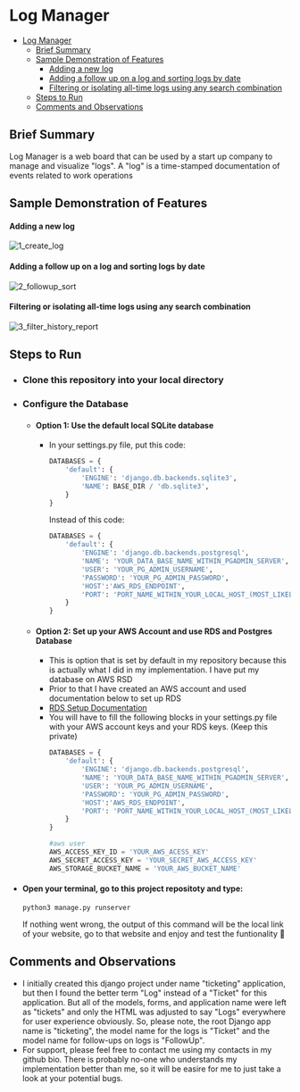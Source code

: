 # Log Manager
- [Log Manager](#log-manager)
  - [Brief Summary](#brief-summary)
  - [Sample Demonstration of Features](#sample-demonstration-of-features)
      - [Adding a new log](#adding-a-new-log)
      - [Adding a follow up on a log and sorting logs by date](#adding-a-follow-up-on-a-log-and-sorting-logs-by-date)
      - [Filtering or isolating all-time logs using any search combination](#filtering-or-isolating-all-time-logs-using-any-search-combination)
  - [Steps to Run](#steps-to-run)
  - [Comments and Observations](#comments-and-observations)
## Brief Summary
Log Manager is a web board that can be used by a start up company to manage and visualize "logs". A "log" is a time-stamped documentation of events related to work operations

## Sample Demonstration of Features
#### Adding a new log
![1_create_log](https://github.com/maksim-petrushin/Maintenance-Operations-Board/assets/136845116/c84d5cae-eed4-415f-acc1-1bc96233e0c3)

#### Adding a follow up on a log and sorting logs by date
![2_followup_sort](https://github.com/maksim-petrushin/Maintenance-Operations-Board/assets/136845116/0c4f4ee3-41bb-4250-9e4d-20979b148198)

#### Filtering or isolating all-time logs using any search combination
![3_filter_history_report](https://github.com/maksim-petrushin/Maintenance-Operations-Board/assets/136845116/cee719bd-5107-46a5-bff7-cc2fd2835d2f)

## Steps to Run
- ### Clone this repository into your local directory
- ### Configure the Database
    - #### Option 1: Use the default local SQLite database
      - In your settings.py file,
        put this code:
        ```python
        DATABASES = {
            'default': {
                'ENGINE': 'django.db.backends.sqlite3',
                'NAME': BASE_DIR / 'db.sqlite3',
            }
        }   
        
        ```
        Instead of this code:
        ```python
        DATABASES = {
            'default': {
                'ENGINE': 'django.db.backends.postgresql',
                'NAME': 'YOUR_DATA_BASE_NAME_WITHIN_PGADMIN_SERVER',
                'USER': 'YOUR_PG_ADMIN_USERNAME',
                'PASSWORD': 'YOUR_PG_ADMIN_PASSWORD',
                'HOST':'AWS_RDS_ENDPOINT',
                'PORT': 'PORT_NAME_WITHIN_YOUR_LOCAL_HOST_(MOST_LIKELY_5432)'
            }
        }
        
        ```
    - #### Option 2: Set up your AWS Account and use RDS and Postgres Database
      - This is option that is set by default in my repository because this is actually what I did in my implementation. I have put my database on AWS RSD
      - Prior to that I have created an AWS account and used documentation below to set up RDS
      - [RDS Setup Documentation](https://docs.aws.amazon.com/AmazonRDS/latest/UserGuide/CHAP_GettingStarted.html)
      - You will have to fill the following blocks in your settings.py file with your AWS account keys and your RDS keys. (Keep this private)
        ```python
        DATABASES = {
            'default': {
                'ENGINE': 'django.db.backends.postgresql',
                'NAME': 'YOUR_DATA_BASE_NAME_WITHIN_PGADMIN_SERVER',
                'USER': 'YOUR_PG_ADMIN_USERNAME',
                'PASSWORD': 'YOUR_PG_ADMIN_PASSWORD',
                'HOST':'AWS_RDS_ENDPOINT',
                'PORT': 'PORT_NAME_WITHIN_YOUR_LOCAL_HOST_(MOST_LIKELY_5432)'
            }
        }
        ```
        ```python
        #aws user
        AWS_ACCESS_KEY_ID = 'YOUR_AWS_ACESS_KEY'
        AWS_SECRET_ACCESS_KEY = 'YOUR_SECRET_AWS_ACCESS_KEY'
        AWS_STORAGE_BUCKET_NAME = 'YOUR_AWS_BUCKET_NAME'
        ```
- #### Open your terminal, go to this project repositoty and type:
  ```
  python3 manage.py runserver
  ```
  If nothing went wrong, the output of this command will be the local link of your website, go to that website and enjoy and test the funtionality 🔭
 ## Comments and Observations
- I initially created this django project under name "ticketing" application, but then I found the better term "Log" instead of a "Ticket" for this application. But all of the models, forms, and application name were left as "tickets" and only the HTML was adjusted to say "Logs" everywhere for user experience obviously. So, please note, the root Django app name is "ticketing", the model name for the logs is "Ticket" and the model name for follow-ups on logs is "FollowUp".
- For support, please feel free to contact me using my contacts in my github bio. There is probably no-one who understands my implementation better than me, so it will be easire for me to just take a look at your potential bugs.



